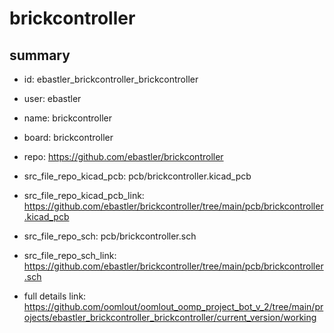 # brickcontroller
 
## summary 
* id: ebastler_brickcontroller_brickcontroller
* user: ebastler
* name: brickcontroller
* board: brickcontroller
* repo: https://github.com/ebastler/brickcontroller
* src_file_repo_kicad_pcb: pcb/brickcontroller.kicad_pcb
* src_file_repo_kicad_pcb_link: https://github.com/ebastler/brickcontroller/tree/main/pcb/brickcontroller.kicad_pcb


* src_file_repo_sch: pcb/brickcontroller.sch
* src_file_repo_sch_link: https://github.com/ebastler/brickcontroller/tree/main/pcb/brickcontroller.sch
* full details link: https://github.com/oomlout/oomlout_oomp_project_bot_v_2/tree/main/projects/ebastler_brickcontroller_brickcontroller/current_version/working  







